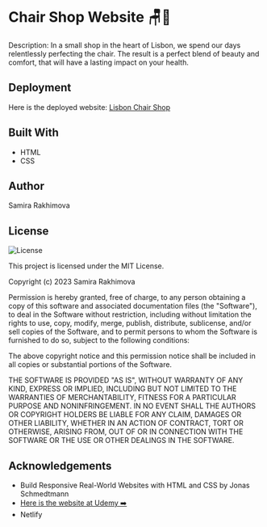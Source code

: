 # Chair Shop Website 🪑💺
Description: In a small shop in the heart of Lisbon, we spend our days relentlessly perfecting the chair. The result is a perfect blend of beauty and comfort, that will have a lasting impact on your health.

## Deployment
Here is the deployed website: <a href="https://casual-lisbon-chair-shop.netlify.app/#">Lisbon Chair Shop</a>


## Built With 
* HTML
* CSS

## Author
Samira Rakhimova

## License

![License](https://img.shields.io/badge/license-MIT%20License-blue.svg)

This project is licensed under the MIT License.

Copyright (c) 2023 Samira Rakhimova

Permission is hereby granted, free of charge, to any person obtaining a copy
of this software and associated documentation files (the "Software"), to deal
in the Software without restriction, including without limitation the rights
to use, copy, modify, merge, publish, distribute, sublicense, and/or sell
copies of the Software, and to permit persons to whom the Software is
furnished to do so, subject to the following conditions:

The above copyright notice and this permission notice shall be included in all
copies or substantial portions of the Software.

THE SOFTWARE IS PROVIDED "AS IS", WITHOUT WARRANTY OF ANY KIND, EXPRESS OR
IMPLIED, INCLUDING BUT NOT LIMITED TO THE WARRANTIES OF MERCHANTABILITY,
FITNESS FOR A PARTICULAR PURPOSE AND NONINFRINGEMENT. IN NO EVENT SHALL THE
AUTHORS OR COPYRIGHT HOLDERS BE LIABLE FOR ANY CLAIM, DAMAGES OR OTHER
LIABILITY, WHETHER IN AN ACTION OF CONTRACT, TORT OR OTHERWISE, ARISING FROM,
OUT OF OR IN CONNECTION WITH THE SOFTWARE OR THE USE OR OTHER DEALINGS IN THE
SOFTWARE.



## Acknowledgements

* Build Responsive Real-World Websites with HTML and CSS by Jonas Schmedtmann
* <a href="https://www.udemy.com/course/design-and-develop-a-killer-website-with-html5-and-css3/learn/lecture/27512022#overview"> Here is the website at Udemy ➡️</a>
* Netlify
